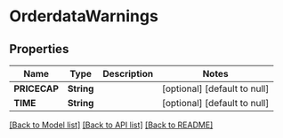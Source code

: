 # OrderdataWarnings

## Properties
Name | Type | Description | Notes
------------ | ------------- | ------------- | -------------
**PRICECAP** | **String** |  | [optional] [default to null]
**TIME** | **String** |  | [optional] [default to null]

[[Back to Model list]](../README.md#documentation-for-models) [[Back to API list]](../README.md#documentation-for-api-endpoints) [[Back to README]](../README.md)


